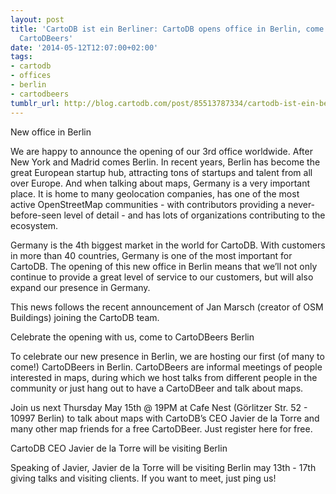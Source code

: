 ```yaml
---
layout: post
title: 'CartoDB ist ein Berliner: CartoDB opens office in Berlin, come celebrate with
  CartoDBeers'
date: '2014-05-12T12:07:00+02:00'
tags:
- cartodb
- offices
- berlin
- cartodbeers
tumblr_url: http://blog.cartodb.com/post/85513787334/cartodb-ist-ein-berliner-cartodb-opens-office-in
---
```



New office in Berlin

We are happy to announce the opening of our 3rd office worldwide. After New York and Madrid comes Berlin. In recent years, Berlin has become the great European startup hub, attracting tons of startups and talent from all over Europe. And when talking about maps, Germany is a very important place. It is home to many geolocation companies, has one of the most active OpenStreetMap communities - with contributors providing a never-before-seen level of detail - and has lots of organizations contributing to the ecosystem.

Germany is the 4th biggest market in the world for CartoDB. With customers in more than 40 countries, Germany is one of the most important for CartoDB. The opening of this new office in Berlin means that we’ll not only continue to provide a great level of service to our customers, but will also expand our presence in Germany.

This news follows the recent announcement of Jan Marsch (creator of OSM Buildings) joining the CartoDB team.

Celebrate the opening with us, come to CartoDBeers Berlin

To celebrate our new presence in Berlin, we are hosting our first (of many to come!) CartoDBeers in Berlin. CartoDBeers are informal meetings of people interested in maps, during which we host talks from different people in the community or just hang out to have a CartoDBeer and talk about maps.

Join us next Thursday May 15th @ 19PM at Cafe Nest (Görlitzer Str. 52 - 10997 Berlin) to talk about maps with CartoDB’s CEO Javier de la Torre and many other map friends for a free CartoDBeer. Just register here for free.

CartoDB CEO Javier de la Torre will be visiting Berlin

Speaking of Javier, Javier de la Torre will be visiting Berlin may 13th - 17th giving talks and visiting clients. If you want to meet, just ping us!
